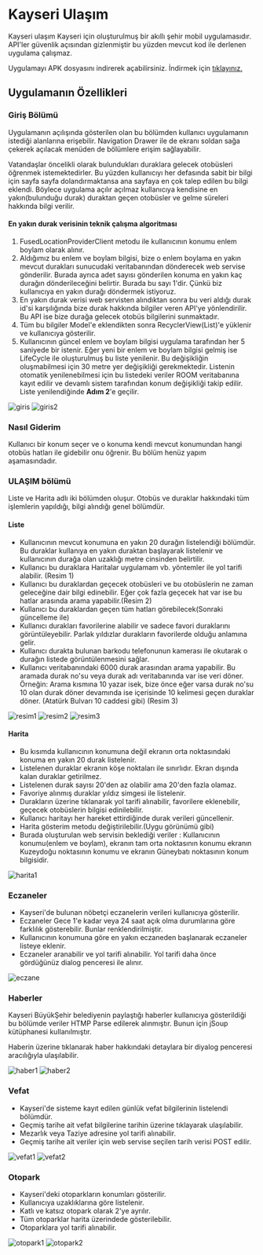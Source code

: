 # Kayseri Ulaşım
Kayseri ulaşım Kayseri için oluşturulmuş bir akıllı şehir mobil uygulamasıdır. API'ler güvenlik açısından gizlenmiştir bu yüzden mevcut kod ile derlenen uygulama çalışmaz.

Uygulamayı APK dosyasını indirerek açabilirsiniz. İndirmek için [tıklayınız.](https://drive.google.com/file/d/1wiElYSwDRwycenYoW6Sco8HQ0gwTaf3q/view)

## Uygulamanın Özellikleri

### Giriş Bölümü

Uygulamanın açılışında gösterilen olan bu bölümden kullanıcı uygulamanın istediği alanlarına erişebilir. Navigation Drawer ile de ekranı soldan sağa çekerek açılacak menüden de bölümlere erişim sağlayabilir.

Vatandaşlar öncelikli olarak bulundukları duraklara gelecek otobüsleri öğrenmek istemektedirler. Bu yüzden kullanıcıyı her defasında sabit bir bilgi için sayfa sayfa dolandırmaktansa ana sayfaya en çok talep edilen bu bilgi eklendi. Böylece uygulama açılır açılmaz kullanıcıya kendisine en yakın(bulunduğu durak) duraktan geçen otobüsler ve gelme süreleri hakkında bilgi verilir.

#### En yakın durak verisinin teknik çalışma algoritması

1. FusedLocationProviderClient metodu ile kullanıcının konumu enlem boylam olarak alınır. 
2. Aldığımız bu enlem ve boylam bilgisi, bize o enlem boylama en yakın mevcut durakları sunucudaki veritabanından dönderecek web servise gönderilir. Burada ayrıca adet sayısı gönderilen konuma en yakın kaç durağın dönderileceğini belirtir. Burada bu sayı 1'dir. Çünkü biz kullanıcıya en yakın durağı döndermek istiyoruz.
3. En yakın durak verisi web servisten alındıktan sonra bu veri aldığı durak id'si karşılığında bize durak hakkında bilgiler veren API'ye yönlendirilir. Bu API ise bize durağa gelecek otobüs bilgilerini sunmaktadır.
4. Tüm bu bilgiler Model'e eklendikten sonra RecyclerView(List)'e yüklenir ve kullanıcıya gösterilir. 
5. Kullanıcının güncel enlem ve boylam bilgisi uygulama tarafından her 5 saniyede bir istenir. Eğer yeni bir enlem ve boylam bilgisi gelmiş ise LifeCycle ile oluşturulmuş bu liste yenilenir. Bu değişikliğin oluşmabilmesi için 30 metre yer değişikliği gerekmektedir. Listenin otomatik yenilenebilmesi için bu listedeki veriler ROOM veritabanına kayıt edilir ve devamlı sistem tarafından konum değişikliği takip edilir. Liste yenilendiğinde **Adım 2**'e geçilir.

![giris](https://user-images.githubusercontent.com/33953921/60799596-1ad9aa80-a17c-11e9-9a0c-fa3c39e69428.png) ![giris2](https://user-images.githubusercontent.com/33953921/60801268-680b4b80-a17f-11e9-88c5-11a5f2c6ccec.png)

### Nasıl Giderim

Kullanıcı bir konum seçer ve o konuma kendi mevcut konumundan hangi otobüs hatları ile gidebilir onu öğrenir. Bu bölüm henüz yapım aşamasındadır. 

### ULAŞIM bölümü

Liste ve Harita adlı iki bölümden oluşur. Otobüs ve duraklar hakkındaki tüm işlemlerin yapıldığı, bilgi alındığı genel bölümdür.

#### Liste 

- Kullanıcının mevcut konumuna en yakın 20 durağın listelendiği bölümdür. Bu duraklar kullanıya en yakın duraktan başlayarak listelenir ve kullanıcının durağa olan uzaklığı metre cinsinden belirtilir.
- Kullanıcı bu duraklara Haritalar uygulamam vb. yöntemler ile yol tarifi alabilir. (Resim 1)
- Kullanıcı bu duraklardan geçecek otobüsleri ve bu otobüslerin ne zaman geleceğine dair bilgi edinebilir. Eğer çok fazla geçecek hat var ise bu hatlar arasında arama yapabilir.(Resim 2)
- Kullanıcı bu duraklardan geçen tüm hatları görebilecek(Sonraki güncelleme ile)
- Kullanıcı durakları favorilerine alabilir ve sadece favori duraklarını görüntüleyebilir. Parlak yıldızlar durakların favorilerde olduğu anlamına gelir.
- Kullanıcı durakta bulunan barkodu telefonunun kamerası ile okutarak o durağın listede görüntülenmesini sağlar.
- Kullanıcı veritabanındaki 6000 durak arasından arama yapabilir. Bu aramada durak no'su veya durak adı veritabanında var ise veri döner. Örneğin: Arama kısmına 10 yazar isek, bize önce eğer varsa durak no'su 10 olan durak döner devamında ise içerisinde 10 kelimesi geçen duraklar döner. (Atatürk Bulvarı 10 caddesi gibi) (Resim 3)

![resim1](https://user-images.githubusercontent.com/33953921/60803108-2086be80-a183-11e9-9dfc-16ac1828bde9.png) ![resim2](https://user-images.githubusercontent.com/33953921/60803109-2086be80-a183-11e9-8bee-3da015148a93.png) ![resim3](https://user-images.githubusercontent.com/33953921/60803110-2086be80-a183-11e9-8de4-85d20339f1ab.png)

#### Harita

- Bu kısımda kullanıcının konumuna değil ekranın orta noktasındaki konuma en yakın 20 durak listelenir.
- Listelenen duraklar ekranın köşe noktaları ile sınırlıdır. Ekran dışında kalan duraklar getirilmez.
- Listelenen durak sayısı 20'den az olabilir ama 20'den fazla olamaz. 
- Favoriye alınmış duraklar yıldız simgesi ile listelenir.
- Durakların üzerine tıklanarak yol tarifi alınabilir, favorilere eklenebilir, geçecek otobüslerin bilgisi edinilebilir.
- Kullanıcı haritayı her hareket ettirdiğinde durak verileri güncellenir.
- Harita gösterim metodu değiştirilebilir.(Uygu görünümü gibi)
- Burada oluşturulan web servisin beklediği veriler : Kullanıcının konumu(enlem ve boylam), ekranın tam orta noktasının konumu ekranın Kuzeydoğu noktasının konumu ve ekranın Güneybatı noktasının konum bilgisidir. 

![harita1](https://user-images.githubusercontent.com/33953921/60803740-8c1d5b80-a184-11e9-9703-28d903198fb7.png)

### Eczaneler

- Kayseri'de bulunan nöbetçi eczanelerin verileri kullanıcıya gösterilir. 
- Eczaneler Gece 1'e kadar veya 24 saat açık olma durumlarına göre farklılık gösterebilir. Bunlar renklendirilmiştir.
- Kullanıcının konumuna göre en yakın eczaneden başlanarak eczaneler listeye eklenir.
- Eczaneler aranabilir ve yol tarifi alınabilir. Yol tarifi daha önce gördüğünüz dialog penceresi ile alınır.

![eczane](https://user-images.githubusercontent.com/33953921/60804004-2a112600-a185-11e9-8b9b-a790b11e26df.png)

### Haberler

Kayseri BüyükŞehir belediyenin paylaştığı haberler kullanıcıya gösterildiği bu bölümde veriler HTMP Parse edilerek alınmıştır. Bunun için jSoup kütüphanesi kullanılmıştır.

Haberin üzerine tıklanarak haber hakkındaki detaylara bir diyalog penceresi aracılığıyla ulaşılabilir.

![haber1](https://user-images.githubusercontent.com/33953921/60804199-a3a91400-a185-11e9-9159-445de520fe00.png) ![haber2](https://user-images.githubusercontent.com/33953921/60804200-a3a91400-a185-11e9-8a3a-633b52fc4f91.png)

### Vefat

- Kayseri'de sisteme kayıt edilen günlük vefat bilgilerinin listelendi bölümdür.
- Geçmiş tarihe ait vefat bilgilerine tarihin üzerine tıklayarak ulaşılabilir.
- Mezarlık veya Taziye adresine yol tarifi alınabilir.
- Geçmiş tarihe ait veriler için  web servise seçilen tarih verisi POST edilir. 

![vefat1](https://user-images.githubusercontent.com/33953921/60804372-11edd680-a186-11e9-980a-9e580d732485.png) ![vefat2](https://user-images.githubusercontent.com/33953921/60804373-11edd680-a186-11e9-8b75-666bc4a2e227.png)

### Otopark

- Kayseri'deki otoparkların konumları gösterilir. 
- Kullanıcıya uzaklıklarına göre listelenir.
- Katlı ve katsız otopark olarak 2'ye ayrılır.
- Tüm otoparklar harita üzerindede gösterilebilir.
- Otoparklara yol tarifi alınabilir.

![otopark1](https://user-images.githubusercontent.com/33953921/60804604-917ba580-a186-11e9-91ff-744559678a7d.png) ![otopark2](https://user-images.githubusercontent.com/33953921/60804605-92143c00-a186-11e9-96a4-1ff91a30299c.png)


